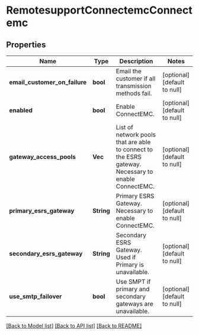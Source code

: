 # RemotesupportConnectemcConnectemc

## Properties
Name | Type | Description | Notes
------------ | ------------- | ------------- | -------------
**email_customer_on_failure** | **bool** | Email the customer if all transmission methods fail. | [optional] [default to null]
**enabled** | **bool** | Enable ConnectEMC. | [optional] [default to null]
**gateway_access_pools** | **Vec<String>** | List of network pools that are able to connect to the ESRS gateway.  Necessary to enable ConnectEMC. | [optional] [default to null]
**primary_esrs_gateway** | **String** | Primary ESRS Gateway. Necessary to enable ConnectEMC. | [optional] [default to null]
**secondary_esrs_gateway** | **String** | Secondary ESRS Gateway. Used if Primary is unavailable. | [optional] [default to null]
**use_smtp_failover** | **bool** | Use SMPT if primary and secondary gateways are unavailable. | [optional] [default to null]

[[Back to Model list]](../README.md#documentation-for-models) [[Back to API list]](../README.md#documentation-for-api-endpoints) [[Back to README]](../README.md)


